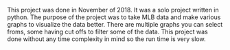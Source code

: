 This project was done in November of 2018. It was a solo project written in python.
The purpose of the project was to take MLB data and make various graphs to visualize the data better. There are multiple graphs you can select froms, some having cut offs to filter some of the data.
This project was done without any time complexity in mind so the run time is very slow.
